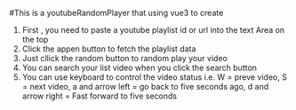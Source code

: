 #This is a youtubeRandomPlayer that using vue3 to create

1. First , you need to paste a youtube playlist id or url into the text Area on the top
2. Click the appen button to fetch the playlist data
3. Just cllick the random  button to random play your video 
4. You can search your list video when you click the search button
5. You can use keyboard to control the video status i.e. W = preve video, S = next video, a and arrow left =  go back to five seconds ago, d and arrow right = Fast forward to five seconds
